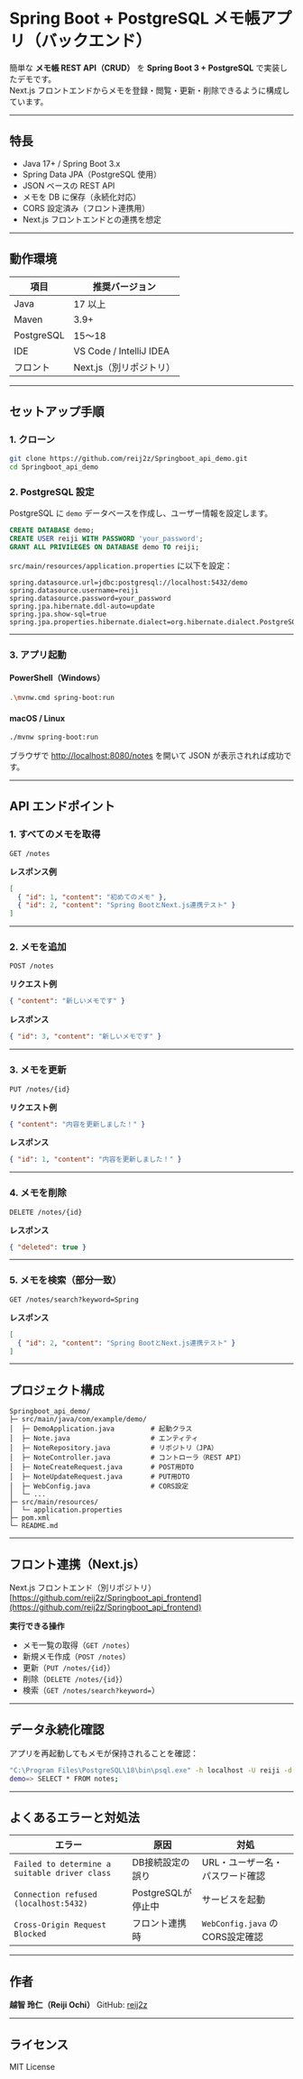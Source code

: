 # Spring Boot + PostgreSQL メモ帳アプリ（バックエンド）

簡単な **メモ帳 REST API（CRUD）** を **Spring Boot 3 + PostgreSQL** で実装したデモです。  
Next.js フロントエンドからメモを登録・閲覧・更新・削除できるように構成しています。

---

## 特長

- Java 17+ / Spring Boot 3.x  
- Spring Data JPA（PostgreSQL 使用）  
- JSON ベースの REST API  
- メモを DB に保存（永続化対応）  
- CORS 設定済み（フロント連携用）  
- Next.js フロントエンドとの連携を想定  

---

## 動作環境

| 項目 | 推奨バージョン |
|------|----------------|
| Java | 17 以上 |
| Maven | 3.9+ |
| PostgreSQL | 15〜18 |
| IDE | VS Code / IntelliJ IDEA |
| フロント | Next.js（別リポジトリ） |

---

## セットアップ手順

### 1. クローン

```bash
git clone https://github.com/reij2z/Springboot_api_demo.git
cd Springboot_api_demo
```

### 2. PostgreSQL 設定

PostgreSQL に `demo` データベースを作成し、ユーザー情報を設定します。

```sql
CREATE DATABASE demo;
CREATE USER reiji WITH PASSWORD 'your_password';
GRANT ALL PRIVILEGES ON DATABASE demo TO reiji;
```

`src/main/resources/application.properties` に以下を設定：

```properties
spring.datasource.url=jdbc:postgresql://localhost:5432/demo
spring.datasource.username=reiji
spring.datasource.password=your_password
spring.jpa.hibernate.ddl-auto=update
spring.jpa.show-sql=true
spring.jpa.properties.hibernate.dialect=org.hibernate.dialect.PostgreSQLDialect
```

---

### 3. アプリ起動

#### PowerShell（Windows）

```bash
.\mvnw.cmd spring-boot:run
```

#### macOS / Linux

```bash
./mvnw spring-boot:run
```

ブラウザで
[http://localhost:8080/notes](http://localhost:8080/notes)
を開いて JSON が表示されれば成功です。

---

## API エンドポイント

### 1. すべてのメモを取得

```
GET /notes
```

**レスポンス例**

```json
[
  { "id": 1, "content": "初めてのメモ" },
  { "id": 2, "content": "Spring BootとNext.js連携テスト" }
]
```

---

### 2. メモを追加

```
POST /notes
```

**リクエスト例**

```json
{ "content": "新しいメモです" }
```

**レスポンス**

```json
{ "id": 3, "content": "新しいメモです" }
```

---

### 3. メモを更新

```
PUT /notes/{id}
```

**リクエスト例**

```json
{ "content": "内容を更新しました！" }
```

**レスポンス**

```json
{ "id": 1, "content": "内容を更新しました！" }
```

---

### 4. メモを削除

```
DELETE /notes/{id}
```

**レスポンス**

```json
{ "deleted": true }
```

---

### 5. メモを検索（部分一致）

```
GET /notes/search?keyword=Spring
```

**レスポンス**

```json
[
  { "id": 2, "content": "Spring BootとNext.js連携テスト" }
]
```

---

## プロジェクト構成

```
Springboot_api_demo/
├─ src/main/java/com/example/demo/
│  ├─ DemoApplication.java         # 起動クラス
│  ├─ Note.java                    # エンティティ
│  ├─ NoteRepository.java          # リポジトリ（JPA）
│  ├─ NoteController.java          # コントローラ（REST API）
│  ├─ NoteCreateRequest.java       # POST用DTO
│  ├─ NoteUpdateRequest.java       # PUT用DTO
│  ├─ WebConfig.java               # CORS設定
│  └─ ...
├─ src/main/resources/
│  └─ application.properties
├─ pom.xml
└─ README.md
```

---

## フロント連携（Next.js）

Next.js フロントエンド（別リポジトリ）
[https://github.com/reij2z/Springboot_api_frontend](https://github.com/reij2z/Springboot_api_frontend)

**実行できる操作**

* メモ一覧の取得（`GET /notes`）
* 新規メモ作成（`POST /notes`）
* 更新（`PUT /notes/{id}`）
* 削除（`DELETE /notes/{id}`）
* 検索（`GET /notes/search?keyword=`）

---

## データ永続化確認

アプリを再起動してもメモが保持されることを確認：

```bash
"C:\Program Files\PostgreSQL\18\bin\psql.exe" -h localhost -U reiji -d demo
demo=> SELECT * FROM notes;
```

---

## よくあるエラーと対処法

| エラー                                           | 原因             | 対処                          |
| --------------------------------------------- | -------------- | --------------------------- |
| `Failed to determine a suitable driver class` | DB接続設定の誤り      | URL・ユーザー名・パスワード確認           |
| `Connection refused (localhost:5432)`         | PostgreSQLが停止中 | サービスを起動                     |
| `Cross-Origin Request Blocked`                | フロント連携時        | `WebConfig.java` の CORS設定確認 |

---

## 作者

**越智 玲仁（Reiji Ochi）**
GitHub: [reij2z](https://github.com/reij2z)

---

## ライセンス

MIT License
